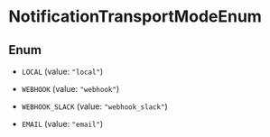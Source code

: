 

# NotificationTransportModeEnum

## Enum


* `LOCAL` (value: `"local"`)

* `WEBHOOK` (value: `"webhook"`)

* `WEBHOOK_SLACK` (value: `"webhook_slack"`)

* `EMAIL` (value: `"email"`)



